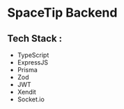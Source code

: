 # SpaceTip Backend

## Tech Stack :
- TypeScript
- ExpressJS
- Prisma
- Zod
- JWT
- Xendit
- Socket.io
